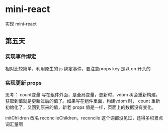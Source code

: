 # mini-react
实现 mini-react

## 第五天
### 实现事件绑定
相对比较简单，利用原生的 js 绑定事件，要注意props key 是以 on 开头的

### 实现更新 props
思考： count变量 写在组件外面，是全局变量，更新时，vdom 树会重新构建，获取到值就是更新过后的值了。如果写在组件里面，构建vdom 时， count 重新初始化了，又回到原来的值，新老 props 值是一样，页面上的数据没有变化。

initChildren 改名 reconcileChildren，reconcile 这个词都没见过，还得多积累点词汇量啊
